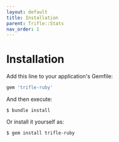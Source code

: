 ```yaml
---
layout: default
title: Installation
parent: Trifle::Stats
nav_order: 1
---
```


# Installation

Add this line to your application's Gemfile:

```ruby
gem 'trifle-ruby'
```

And then execute:

    $ bundle install

Or install it yourself as:

    $ gem install trifle-ruby
